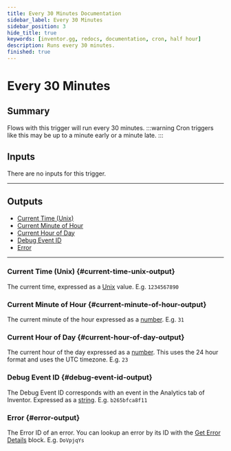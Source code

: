 ```yaml
---
title: Every 30 Minutes Documentation
sidebar_label: Every 30 Minutes
sidebar_position: 3
hide_title: true
keywords: [inventor.gg, redocs, documentation, cron, half hour]
description: Runs every 30 minutes.
finished: true
---
```

# Every 30 Minutes
## Summary
Flows with this trigger will run every 30 minutes.
:::warning
    Cron triggers like this may be up to a minute early or a minute late.
:::

## Inputs
There are no inputs for this trigger.
___
## Outputs
- [Current Time (Unix)](#current-time-unix-output)
- [Current Minute of Hour](#current-minute-of-hour-output)
- [Current Hour of Day](#current-hour-of-day-output)
- [Debug Event ID](#debug-event-id-output)
- [Error](#error-output)
___
### Current Time (Unix) {#current-time-unix-output}
The current time, expressed as a [Unix](/inventor-reference/types/number/unix/) value. E.g. `1234567890`

### Current Minute of Hour {#current-minute-of-hour-output}
The current minute of the hour expressed as a [number](/inventor-reference/types/number). E.g. `31`

### Current Hour of Day {#current-hour-of-day-output}
The current hour of the day expressed as a [number](/inventor-reference/types/number). This uses the 24 hour format and uses the UTC timezone. E.g. `23`

### Debug Event ID {#debug-event-id-output}
The Debug Event ID corresponds with an event in the Analytics tab of Inventor. Expressed as a [string](/inventor-reference/types/string). E.g. `b265bfca8f11`

### Error {#error-output}
The Error ID of an error. You can lookup an error by its ID with the [Get Error Details](/inventor-reference/blocks/get-error-details) block. E.g. `DoVpjqYs`